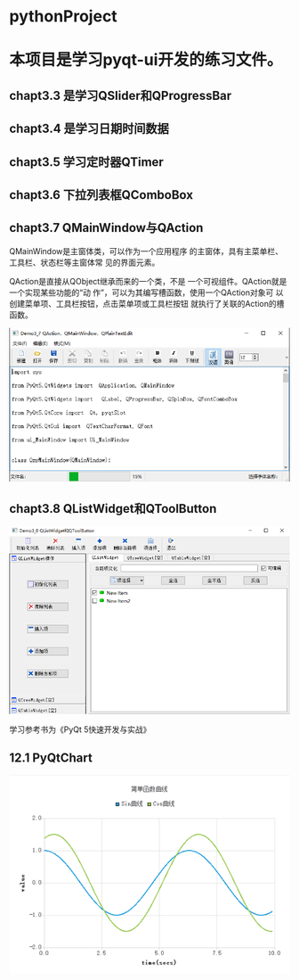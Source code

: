 # pythonProject
# 本项目是学习pyqt-ui开发的练习文件。

## chapt3.3 是学习QSlider和QProgressBar

## chapt3.4 是学习日期时间数据

## chapt3.5 学习定时器QTimer

## chapt3.6 下拉列表框QComboBox

## chapt3.7 QMainWindow与QAction

QMainWindow是主窗体类，可以作为一个应用程序
的主窗体，具有主菜单栏、工具栏、状态栏等主窗体常
见的界面元素。

QAction是直接从QObject继承而来的一个类，不是
一个可视组件。QAction就是一个实现某些功能的“动
作”，可以为其编写槽函数，使用一个QAction对象可
以创建菜单项、工具栏按钮，点击菜单项或工具栏按钮
就执行了关联的Action的槽函数。

![](./images/img.png)

## chapt3.8 QListWidget和QToolButton

![img.png](./images/img3.8.png)

学习参考书为《PyQt 5快速开发与实战》

## 12.1 PyQtChart

![img.png](./images/img12.1.png)
